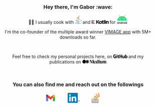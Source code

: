 <h3 align='center'> Hey there, I'm Gabor :wave:</h3>

<p align='center'>👨‍🍳 I usually cook with <img alt="Java" title="Java" src="https://github.com/ghataa/ghataa/blob/main/assets/java.svg" height="28"> and <img alt="Kotlin" title="Kotlin" src="https://github.com/ghataa/ghataa/blob/main/assets/kotlin.svg" height="12"> for <img alt="Android" title="Android" src="https://github.com/ghataa/ghataa/blob/main/assets/android.svg" height="28"></p>
<p align='center'>I'm the co-founder of the multiple award winner <a href="https://vimageapp.com/">VIMAGE app</a> with 5M+ downloads so far.</p>
<br>
<p align='center'>Feel free to check my personal projects here, on
  <a href="https://github.com/ghataa"><img alt="GitHub" title="GitHub" src="https://github.com/ghataa/ghataa/blob/main/assets/github.svg" height="12"></a>
  and my publications on
  <a href="https://medium.com/@dev.gaborhorvath"><img alt="Medium" title="Medium" src="https://github.com/ghataa/ghataa/blob/main/assets/medium.svg" height="12"></a>
</p>
<br>
<h3 align='center'>You can also find me and reach out on the followings</h3>
<p align='center'>
    <a href="mailto:dev.gaborhorvath@gmail.com?subject=Hi%20Gabor"><img src="https://github.com/ghataa/ghataa/blob/main/assets/gmail.svg" height="32"/></a>&nbsp;&nbsp;&nbsp;&nbsp;&nbsp;&nbsp;&nbsp;&nbsp;&nbsp;
  <a href="https://www.linkedin.com/in/hhgabor/"><img src="https://github.com/ghataa/ghataa/blob/main/assets/linkedin.svg" height="32"/></a>&nbsp;&nbsp;&nbsp;&nbsp;&nbsp;&nbsp;&nbsp;&nbsp;&nbsp;
  <a href="https://stackoverflow.com/users/5863563/gabhor"><img src="https://github.com/ghataa/ghataa/blob/main/assets/stackoverflow.svg" height="32"/></a>&nbsp;&nbsp;&nbsp;&nbsp;&nbsp;&nbsp;&nbsp;&nbsp;&nbsp;
</p>
